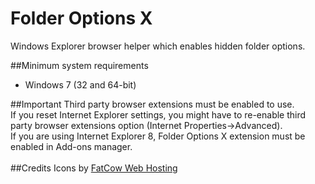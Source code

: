 # Folder Options X
Windows Explorer browser helper which enables hidden folder options.

##Minimum system requirements
  * Windows 7 (32 and 64-bit)

##Important
Third party browser extensions must be enabled to use.<br/>
If you reset Internet Explorer settings, you might have to re-enable third party browser extensions option (Internet Properties->Advanced).<br/>
If you are using Internet Explorer 8, Folder Options X extension must be enabled in Add-ons manager.<br/>
<br/>
##Credits
Icons by [FatCow Web Hosting](http://www.fatcow.com/free-icons "Download free icons from FatCow Web Hosting")
